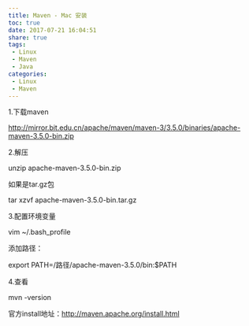 ```yaml
---
title: Maven - Mac 安装
toc: true
date: 2017-07-21 16:04:51
share: true
tags:
 - Linux
 - Maven
 - Java
categories:
 - Linux
 - Maven
---
```


1.下载maven

<!-- more -->

http://mirror.bit.edu.cn/apache/maven/maven-3/3.5.0/binaries/apache-maven-3.5.0-bin.zip

2.解压

unzip apache-maven-3.5.0-bin.zip

如果是tar.gz包

tar xzvf apache-maven-3.5.0-bin.tar.gz

3.配置环境变量

vim ~/.bash_profile

添加路径：

export PATH=/路径/apache-maven-3.5.0/bin:$PATH

4.查看

mvn -version

官方install地址：http://maven.apache.org/install.html
